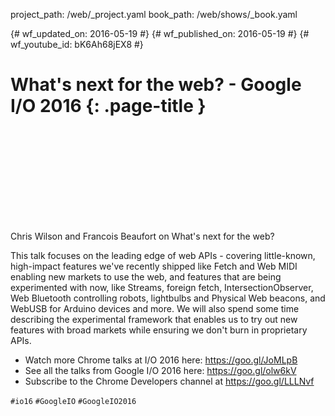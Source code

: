project_path: /web/_project.yaml
book_path: /web/shows/_book.yaml

{# wf_updated_on: 2016-05-19 #}
{# wf_published_on: 2016-05-19 #}
{# wf_youtube_id: bK6Ah68jEX8 #}

# What's next for the web? - Google I/O 2016 {: .page-title }


<div class="video-wrapper">
  <iframe class="devsite-embedded-youtube-video" data-video-id="bK6Ah68jEX8"
          data-autohide="1" data-showinfo="0" frameborder="0" allowfullscreen>
  </iframe>
</div>


Chris Wilson and Francois Beaufort on What's next for the web?

This talk focuses on the leading edge of web APIs - covering little-known, high-impact features we've recently shipped like Fetch and Web MIDI enabling new markets to use the web, and features that are being experimented with now, like Streams, foreign fetch, IntersectionObserver, Web Bluetooth controlling robots, lightbulbs and Physical Web beacons, and WebUSB for Arduino devices and more.  We will also spend some time describing the experimental framework that enables us to try out new features with broad markets while ensuring we don't burn in proprietary APIs.

* Watch more Chrome talks at I/O 2016 here: <https://goo.gl/JoMLpB> 
* See all the talks from Google I/O 2016 here: <https://goo.gl/olw6kV>
* Subscribe to the Chrome Developers channel at <https://goo.gl/LLLNvf>

`#io16` `#GoogleIO` `#GoogleIO2016`
